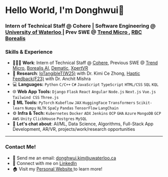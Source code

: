 # Hello World, I'm Donghwui👋
### Intern of Technical Staff @ Cohere | Software Engineering @ <a href="https://uwaterloo.ca/software-engineering">University of Waterloo </a> | Prev SWE @  <a href="https://www.trendmicro.com/en_ca/business.html"> Trend Micro </a>, <a href="https://rbcborealis.com/"> RBC Borealis </a>

### Skills & Experience
- 👨🏻‍💻 **Work**: Intern of Technical Staff @ <a href="https://cohere.com/">Cohere</a>, Previous SWE @ <a href="https://www.trendmicro.com/en_ca/business.html"> Trend Micro</a>, <a href="https://rbcborealis.com/">Borealis AI</a>, <a href="https://www.dematic.com/en-ca/">Dematic</a>, <a href="https://xpertvr.ca/">XpertVR</a>
- 🧪 **Research**: <a href="https://www.jeffjianzhao.com/team">IoTangibleT(W25)</a> with Dr. Kimi Ce Zhong, <a href="https://github.com/donghwui/touchsim">Haptic Feedback(F23)</a> with Dr. Anchit Mishra
- 💻 **Languages:** `Python` `C/C++` `C#` `JavaScript` `TypeScript` `HTML/CSS` `SQL` `KQL`
- 🌐 **Web App Tools:** `Django` `Flask` `React` `Angular` `Node.js` `Next.js` `Vue.js` `Tailwind CSS` `Three.js`
- 🤖 **ML Tools:** `PyTorch` `Kubeflow` `JAX` `HuggingFace` `Transformers` `Scikit-learn` `Numpy` `NLTK` `SpaCy` `Pandas` `TensorFlow` `LangChain`
- ⚙️ **Infra & Tech:** `Kubernetes` `Docker` `ADX` `Jenkins` `OCP` `GHA` `Azure` `MongoDB` `GCP` `AWS` `Unity` `ClickHouse` `Postgres` `MySQL` 
- 💬 **Let's chat about**: AI/ML, Data Science, Algorithms, Full-Stack App Development, AR/VR, projects/work/research opportunities
---
### Contact Me!
- 📧 Send me an email: donghwui.kim@uwaterloo.ca
- 🔗 Connect with me on <a href="https://www.linkedin.com/in/donghwui/">LinkedIn</a>
- 🏠 Visit my <a href="https://donghwui.com/">Personal Website </a> to learn more!
